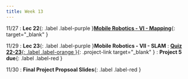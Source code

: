 ```yaml
---
title: Week 13
---
```


11/27
: **Lec 22**{: .label .label-purple }[**Mobile Robotics - VI - Mapping**](/CSCI5551-Fall23-S2/assets/slides/lec22_mobile_robotics_6_mapping.pdf){: target="_blank" }

11/29
: **Lec 23**{: .label .label-purple }**Mobile Robotics - VII - SLAM**
: [**Quiz 22-23**{: .label .label-orange }](https://www.gradescope.com/courses/611231){: .project-link target="_blank" }
: **Project 5 due**{: .label .label-red }

11/30
: **Final Project Propsoal Slides**{: .label .label-red }